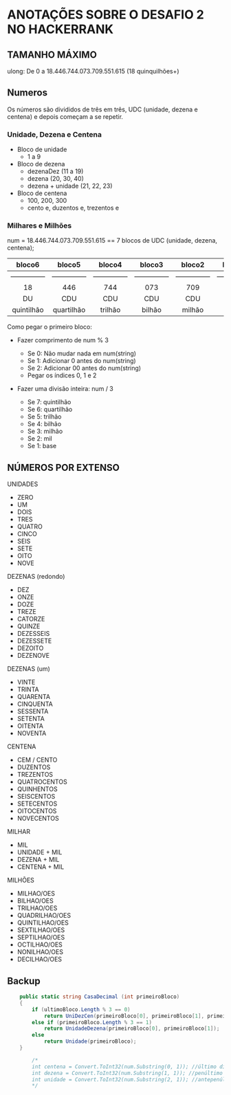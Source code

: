 # ANOTAÇÕES SOBRE O DESAFIO 2 NO HACKERRANK

## TAMANHO MÁXIMO

ulong: De 0 a 18.446.744.073.709.551.615 (18 quinquilhões+)


## Numeros

Os números são divididos de três em três, UDC (unidade, dezena e centena) e depois começam a se repetir.


### Unidade, Dezena e Centena

- Bloco de unidade
    - 1 a 9
- Bloco de dezena
    - dezenaDez (11 a 19)
    - dezena (20, 30, 40)
    - dezena + unidade (21, 22, 23)
- Bloco de centena
    - 100, 200, 300
    - cento e, duzentos e, trezentos e


### Milhares e Milhões

num = 18.446.744.073.709.551.615 == 7 blocos de UDC (unidade, dezena, centena);

| bloco6 | bloco5 | bloco4 | bloco3 | bloco2 | bloco1 | bloco0 |
| :---: | :---: | :---: | :---: | :---: | :---: | :---: |
| ————— | ————— | ————— | ————— | ————— | ————— | ————— |
| 18 | 446 | 744 | 073 | 709 | 551 | 615 |
| DU | CDU | CDU | CDU | CDU | CDU | CDU |
| quintilhão | quartilhão | trilhão | bilhão | milhão | milhar | - |

Como pegar o primeiro bloco:

- Fazer comprimento de num % 3
    - Se 0: Não mudar nada em num(string)
    - Se 1: Adicionar 0 antes do num(string)
    - Se 2: Adicionar 00 antes do num(string)
    - Pegar os índices 0, 1 e 2


- Fazer uma divisão inteira: num / 3
    - Se 7: quintilhão
    - Se 6: quartilhão
    - Se 5: trilhão
    - Se 4: bilhão
    - Se 3: milhão
    - Se 2: mil
    - Se 1: base


## NÚMEROS POR EXTENSO

UNIDADES
- ZERO
- UM
- DOIS
- TRES
- QUATRO
- CINCO
- SEIS
- SETE
- OITO
- NOVE

DEZENAS (redondo)
- DEZ
- ONZE
- DOZE
- TREZE
- CATORZE
- QUINZE
- DEZESSEIS
- DEZESSETE
- DEZOITO
- DEZENOVE

DEZENAS (um)
- VINTE
- TRINTA
- QUARENTA
- CINQUENTA
- SESSENTA
- SETENTA
- OITENTA
- NOVENTA

CENTENA
- CEM / CENTO
- DUZENTOS
- TREZENTOS
- QUATROCENTOS
- QUINHENTOS
- SEISCENTOS
- SETECENTOS
- OITOCENTOS
- NOVECENTOS

MILHAR
- MIL
- UNIDADE + MIL
- DEZENA + MIL
- CENTENA + MIL

MILHÕES
- MILHAO/OES
- BILHAO/OES
- TRILHAO/OES
- QUADRILHAO/OES
- QUINTILHAO/OES
- SEXTILHAO/OES
- SEPTILHAO/OES
- OCTILHAO/OES
- NONILHAO/OES
- DECILHAO/OES

## Backup

```csharp
    public static string CasaDecimal (int primeiroBloco)
    {
        if (ultimoBloco.Length % 3 == 0)
            return UniDezCen(primeiroBloco[0], primeiroBloco[1], primeiroBloco[2]);
        else if (primeiroBloco.Length % 3 == 1)
            return UnidadeDezena(primeiroBloco[0], primeiroBloco[1]);
        else
            return Unidade(primeiroBloco);
    }

        /*
        int centena = Convert.ToInt32(num.Substring(0, 1)); //último dígito
        int dezena = Convert.ToInt32(num.Substring(1, 1)); //penúltimo dígito
        int unidade = Convert.ToInt32(num.Substring(2, 1)); //antepenúltimo dígito
        */
```